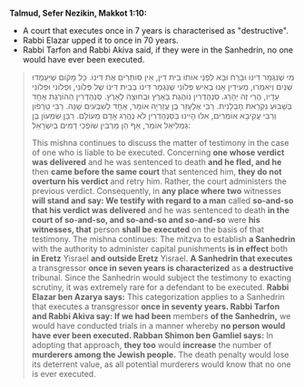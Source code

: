 
**Talmud, Sefer Nezikin, Makkot 1:10:**

- A court that executes once in 7 years is characterised as "destructive".
- Rabbi Elazar upped it to once in 70 years.
- Rabbi Tarfon and Rabbi Akiva said, if they were in the Sanhedrin, no one would have ever been executed.

> מִי שֶׁנִּגְמַר דִּינוֹ וּבָרַח וּבָא לִפְנֵי אוֹתוֹ בֵית דִּין, אֵין סוֹתְרִים אֶת דִּינוֹ. כָּל מָקוֹם שֶׁיַּעַמְדוּ שְׁנַיִם וְיֹאמְרוּ, מְעִידִין אָנוּ בְאִישׁ פְּלוֹנִי שֶׁנִּגְמַר דִּינוֹ בְּבֵית דִּינוֹ שֶׁל פְּלוֹנִי, וּפְלוֹנִי וּפְלוֹנִי עֵדָיו, הֲרֵי זֶה יֵהָרֵג. סַנְהֶדְרִין נוֹהֶגֶת בָּאָרֶץ וּבְחוּצָה לָאָרֶץ. סַנְהֶדְרִין הַהוֹרֶגֶת אֶחָד בְּשָׁבוּעַ נִקְרֵאת חָבְלָנִית. רַבִּי אֶלְעָזָר בֶּן עֲזַרְיָה אוֹמֵר, אֶחָד לְשִׁבְעִים שָׁנָה. רַבִּי טַרְפוֹן וְרַבִּי עֲקִיבָא אוֹמְרִים, אִלּוּ הָיִינוּ בַסַּנְהֶדְרִין לֹא נֶהֱרַג אָדָם מֵעוֹלָם. רַבָּן שִׁמְעוֹן בֶּן גַּמְלִיאֵל אוֹמֵר, אַף הֵן מַרְבִּין שׁוֹפְכֵי דָמִים בְּיִשְׂרָאֵל:
> 
> This mishna continues to discuss the matter of testimony in the case of one who is liable to be executed. Concerning **one whose verdict was delivered** and he was sentenced to death **and he fled, and he** then **came before the same court** that sentenced him, **they do not overturn his verdict** and retry him. Rather, the court administers the previous verdict. Consequently, in **any place where two** witnesses **will stand and say: We testify with regard to a man** called **so-and-so that his verdict was delivered** and he was sentenced to death **in the court of so-and-so, and so-and-so and so-and-so** were **his witnesses, that** person **shall be executed** on the basis of that testimony. The mishna continues: The mitzva to establish **a Sanhedrin** with the authority to administer capital punishments **is in effect** both **in Eretz** Yisrael **and outside Eretz** Yisrael. **A Sanhedrin that executes** a transgressor **once in seven years is characterized** as **a destructive** tribunal. Since the Sanhedrin would subject the testimony to exacting scrutiny, it was extremely rare for a defendant to be executed. **Rabbi Elazar ben Azarya says:** This categorization applies to a Sanhedrin that executes a transgressor **once in seventy years. Rabbi Tarfon and Rabbi Akiva say: If we had been** members **of the Sanhedrin,** we would have conducted trials in a manner whereby **no person would have ever been executed. Rabban Shimon ben Gamliel says:** In adopting that approach, **they too** would **increase** the number of **murderers among the Jewish people.** The death penalty would lose its deterrent value, as all potential murderers would know that no one is ever executed.

